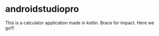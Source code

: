 # androidstudiopro
This is a calculator application made in kotlin. Brace for impact. Here we go!!!

